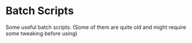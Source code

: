 # Batch Scripts
Some useful batch scripts. 
(Some of them are quite old and might require some tweaking before using)
